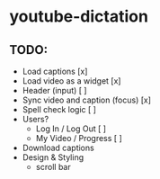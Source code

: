 # youtube-dictation

## TODO:
- Load captions [x]
- Load video as a widget [x]
- Header (input) [ ]
- Sync video and caption (focus) [x]
- Spell check logic [ ]
- Users?
  - Log In / Log Out [ ]
  - My Video / Progress [ ]
- Download captions
- Design & Styling
  - scroll bar
